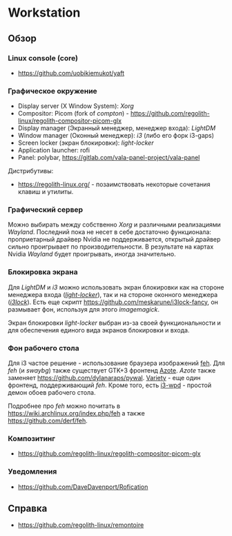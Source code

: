 # Workstation

## Обзор

### Linux console (core)

- https://github.com/uobikiemukot/yaft

### Графическое окружение

- Display server (X Window System): _Xorg_
- Compositor: Picom (fork of _compton_) - https://github.com/regolith-linux/regolith-compositor-picom-glx
- Display manager (Экранный менеджер, менеджер входа): _LightDM_
- Window manager (Оконный менеджер): _i3_ (либо его форк i3-gaps)
- Screen locker (экран блокировки): _light-locker_
- Application launcher: rofi
- Panel: polybar, https://gitlab.com/vala-panel-project/vala-panel

Дистрибутивы:

- https://regolith-linux.org/ - позаимствовать некоторые сочетания клавиш и утилиты.

### Графический сервер

Можно выбирать между собственно _Xorg_ и различными реализациями _Wayland_. Последний пока не несет в себе достаточно
функционала: проприетарный драйвер Nvidia не поддерживается, открытый драйвер сильно проигрывает по производительности.
В результате на картах Nvidia _Wayland_ будет проигрывать, иногда значительно.

### Блокировка экрана

Для _LightDM_ и _i3_ можно использовать экран блокировки как на стороне менеджера входа
(_[light-locker](https://github.com/the-cavalry/light-locker)_), так и на стороне оконного менеджера
(_[i3lock](https://github.com/i3/i3lock)_). Есть еще скрипт https://github.com/meskarune/i3lock-fancy, он размывает фон,
используя для этого _imagemagick_.

Экран блокировки _light-locker_ выбран из-за своей функциональности и для обеспечения единого вида экранов блокировки и
входа.

### Фон рабочего стола

Для i3 частое решение - использование браузера изображений [feh](https://feh.finalrewind.org/). Для _feh_ (и _swaybg_)
также существует GTK+3 фронтенд [Azote](https://github.com/nwg-piotr/azote). _Azote_ также заменяет
https://github.com/dylanaraps/pywal. [Variety](https://github.com/varietywalls/variety) - еще один фронтенд,
поддерживающий _feh_. Кроме того, есть [i3-wpd](https://github.com/jomiq/i3-wpd) - простой демон обоев рабочего стола.

Подробнее про _feh_ можно почитать в https://wiki.archlinux.org/index.php/feh а также https://github.com/derf/feh.

### Композитинг

- https://github.com/regolith-linux/regolith-compositor-picom-glx

### Уведомления

- https://github.com/DaveDavenport/Rofication

## Справка

- https://github.com/regolith-linux/remontoire
